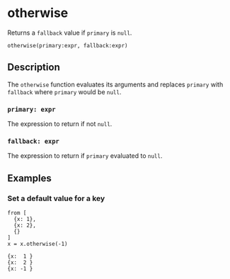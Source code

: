# otherwise

Returns a `fallback` value if `primary` is `null`.

```tql
otherwise(primary:expr, fallback:expr)
```

## Description

The `otherwise` function evaluates its arguments and replaces `primary` with
`fallback` where `primary` would be `null`.

### `primary: expr`

The expression to return if not `null`.

### `fallback: expr`

The expression to return if `primary` evaluated to `null`.

## Examples

### Set a default value for a key

```tql
from [
  {x: 1},
  {x: 2},
  {}
]
x = x.otherwise(-1)
```

```tql
{x:  1 }
{x:  2 }
{x: -1 }
```

